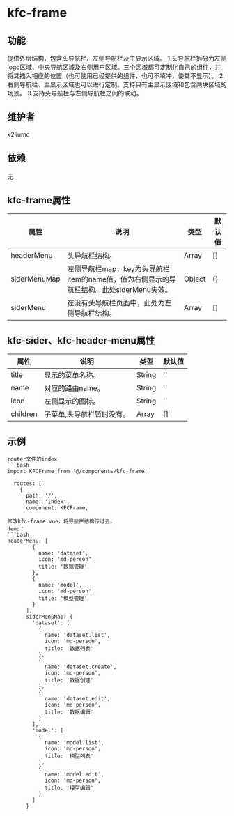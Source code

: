 # kfc-frame

## 功能
提供外层结构，包含头导航栏、左侧导航栏及主显示区域。
1.头导航栏拆分为左侧logo区域、中央导航区域及右侧用户区域。三个区域都可定制化自己的组件，并将其插入相应的位置（也可使用已经提供的组件，也可不填冲，使其不显示）。
2.右侧导航栏、主显示区域也可以进行定制。支持只有主显示区域和包含两块区域的场景。
3.支持头导航栏与左侧导航栏之间的联动。

## 维护者
k2liumc

## 依赖
无

## kfc-frame属性

| 属性                    | 说明                           | 类型                 | 默认值        |
| ----------------------- | ------------------------------ | -------------------- | ------------- |
| headerMenu|头导航栏结构。| Array|[]|
| siderMenuMap|左侧导航栏map，key为头导航栏item的name值，值为右侧显示的导航栏结构。此处siderMenu失效。| Object |{}|
| siderMenu|在没有头导航栏页面中，此处为左侧导航栏结构。|Array|[]|

## kfc-sider、kfc-header-menu属性
| 属性        | 说明     | 类型   | 默认值 |
| ----------- | -------- | ------ | ------ |
|title|显示的菜单名称。|String|''|
|name|对应的路由name。|String|''|
|icon|左侧显示的图标。|String|''|
|children|子菜单,头导航栏暂时没有。|Array|[]

## 示例
```
router文件的index
```bash
import KFCFrame from '@/components/kfc-frame'

  routes: [
    {
      path: '/',
      name: 'index',
      component: KFCFrame,
```
```
修改kfc-frame.vue，将导航栏结构传过去。
demo：
```bash
headerMenu: [
        {
          name: 'dataset',
          icon: 'md-person',
          title: '数据管理'
        },
        {
          name: 'model',
          icon: 'md-person',
          title: '模型管理'
        }
      ],
      siderMenuMap: {
        'dataset': [
          {
            name: 'dataset.list',
            icon: 'md-person',
            title: '数据列表'
          },
          {
            name: 'dataset.create',
            icon: 'md-person',
            title: '数据创建'
          },
          {
            name: 'dataset.edit',
            icon: 'md-person',
            title: '数据编辑'
          }
        ],
        'model': [
          {
            name: 'model.list',
            icon: 'md-person',
            title: '模型列表'
          },
          {
            name: 'model.edit',
            icon: 'md-person',
            title: '模型编辑'
          }
        ]
      }
```
```
